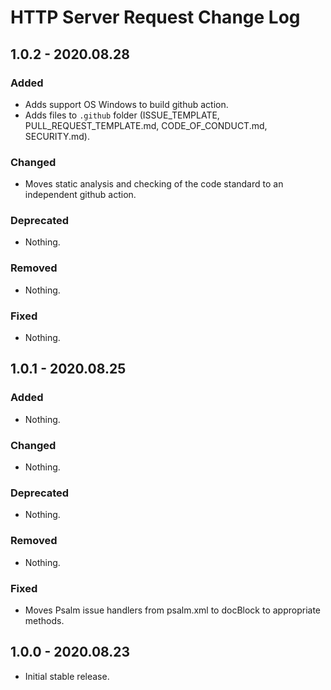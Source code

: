 # HTTP Server Request Change Log

## 1.0.2 - 2020.08.28

### Added

- Adds support OS Windows to build github action.
- Adds files to `.github` folder (ISSUE_TEMPLATE, PULL_REQUEST_TEMPLATE.md, CODE_OF_CONDUCT.md, SECURITY.md).

### Changed

- Moves static analysis and checking of the code standard to an independent github action.

### Deprecated

- Nothing.

### Removed

- Nothing.

### Fixed

- Nothing.

## 1.0.1 - 2020.08.25

### Added

- Nothing.

### Changed

- Nothing.

### Deprecated

- Nothing.

### Removed

- Nothing.

### Fixed

- Moves Psalm issue handlers from psalm.xml to docBlock to appropriate methods.

## 1.0.0 - 2020.08.23

- Initial stable release.
